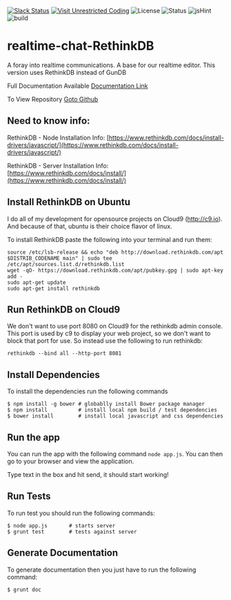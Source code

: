 [![Slack Status](https://uc-slack.herokuapp.com/badge.svg)](https://uc-slack.herokuapp.com)
[![Visit Unrestricted Coding](https://img.shields.io/badge/Visit-Unrestricted%20Coding-blue.svg)](http://unrestrictedcoding.com)
![License](https://img.shields.io/badge/LICENSE-MIT-ff69b4.svg)
![Status](https://img.shields.io/badge/Status-Complete-brightgreen.svg)
![jsHint](https://img.shields.io/badge/jsHint-Great-green.svg)
![build](https://img.shields.io/badge/Build-passing-brightgreen.svg)

# realtime-chat-RethinkDB
A foray into realtime communications. A base for our realtime editor. This version uses RethinkDB instead of GunDB

Full Documentation Available [Documentation Link](http://unrestricted-coding.github.io/realtime-chat-RethinkDB/)

To View Repository [Goto Github](https://github.com/Unrestricted-Coding/realtime-chat-RethinkDB)

## Need to know info:

RethinkDB - Node Installation Info: [https://www.rethinkdb.com/docs/install-drivers/javascript/](https://www.rethinkdb.com/docs/install-drivers/javascript/)

RethinkDB - Server Installation Info: [https://www.rethinkdb.com/docs/install/](https://www.rethinkdb.com/docs/install/)


## Install RethinkDB on Ubuntu

I do all of my development for opensource projects on Cloud9 (http://c9.io). And because of that, ubuntu is their choice flavor of linux.

To install RethinkDB paste the following into your terminal and run them:


```Shell
source /etc/lsb-release && echo "deb http://download.rethinkdb.com/apt $DISTRIB_CODENAME main" | sudo tee /etc/apt/sources.list.d/rethinkdb.list
wget -qO- https://download.rethinkdb.com/apt/pubkey.gpg | sudo apt-key add -
sudo apt-get update
sudo apt-get install rethinkdb
```

## Run RethinkDB on Cloud9

We don't want to use port 8080 on Cloud9 for the rethinkdb admin console. This port is used by c9 to display your web project, so we don't want to block that port for use. So instead use the following to run rethinkdb:

```rethinkdb --bind all --http-port 8081```

## Install Dependencies

To install the dependencies run the following commands

```shell
$ npm install -g bower # globablly install Bower package manager
$ npm install          # install local npm build / test dependencies
$ bower install        # install local javascript and css dependencies
```

## Run the app

You can run the app with the following command `node app.js`. You can then go to your browser and view the application. 

Type text in the box and hit send, it should start working!


## Run Tests

To run test you should run the following commands:

```shell
$ node app.js       # starts server
$ grunt test        # tests against server
```

## Generate Documentation

To generate documentation then you just have to run the following command:

```shell
$ grunt doc
```